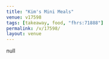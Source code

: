 ```yaml
---
title: "Kim's Mini Meals"
venue: v17598
tags: [takeaway, food, "fhrs:71888"]
permalink: /v/17598/
layout: venue
---
```

null